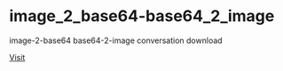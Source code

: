 # image_2_base64-base64_2_image
image-2-base64 base64-2-image conversation download

<a href="image-to-base64-base64-to-image.netlify.app">Visit</a>
